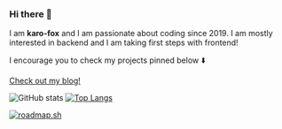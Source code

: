 ### Hi there 👋

I am **karo-fox** and I am passionate about coding since 2019. I am mostly interested in backend and I am taking first steps with frontend!

I encourage you to check my projects pinned below :arrow_down:

[Check out my blog!](https://karo-fox.github.io/)

![GitHub stats](https://github-readme-stats.vercel.app/api?username=karo-fox&show_icons=true&theme=tokyonight)
[![Top Langs](https://github-readme-stats.vercel.app/api/top-langs/?username=karo-fox&layout=compact&theme=tokyonight)](https://github.com/anuraghazra/github-readme-stats)

[![roadmap.sh](https://api.roadmap.sh/v1-badge/wide/65df43d28947e435e747c97e?variant=dark)](https://roadmap.sh)

<!--
**karo-fox/karo-fox** is a ✨ _special_ ✨ repository because its `README.md` (this file) appears on your GitHub profile.

Here are some ideas to get you started:

- 🔭 I’m currently working on ...
- 🌱 I’m currently learning ...
- 👯 I’m looking to collaborate on ...
- 🤔 I’m looking for help with ...
- 💬 Ask me about ...
- 📫 How to reach me: ...
- 😄 Pronouns: ...
- ⚡ Fun fact: ...
-->
